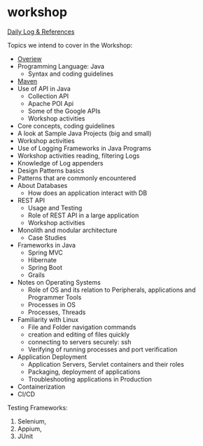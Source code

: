 # workshop
[Daily Log & References](Log.md)

Topics we intend to cover in the Workshop: 
* [Overiew](Overview.md)
* Programming Language: Java
  * Syntax and coding guidelines
* [Maven](Maven.md)
* Use of API in Java
  * Collection API
  * Apache POI Api
  * Some of the Google APIs
  * Workshop activities
* Core concepts, coding guidelines
* A look at Sample Java Projects (big and small)
 * Workshop activities
* Use of Logging Frameworks in Java Programs
 * Workshop activities reading, filtering Logs
 * Knowledge of Log appenders
* Design Patterns basics
* Patterns that are commonly encountered
* About Databases
  * How does an application interact with DB
* REST API
  * Usage and Testing
  * Role of REST API in a large application
  * Workshop activities
* Monolith and modular architecture
  * Case Studies
* Frameworks in Java
  * Spring MVC
  * Hibernate
  * Spring Boot
  * Grails
* Notes on Operating Systems
  * Role of OS and its relation to Peripherals, applications and Programmer Tools
  * Processes in OS
  * Processes, Threads 
* Familiarity with Linux
  * File and Folder navigation commands
  * creation and editing of files quickly
  * connecting to servers securely: ssh
  * Verifying of running processes and port verification
* Application Deployment
  * Application Servers, Servlet containers and their roles
  * Packaging, deployment of applications
  * Troubleshooting applications in Production
* Containerization
* CI/CD


Testing Frameworks:
1. Selenium,
2. Appium,
3. JUnit

